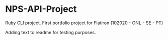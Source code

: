 # NPS-API-Project
Ruby CLI project. First portfolio project for Flatiron (102020 - ONL - SE - PT)

Adding text to readme for testing purposes.